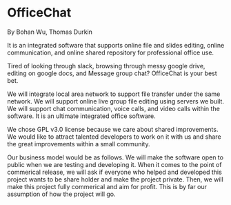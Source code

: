 # OfficeChat

By Bohan Wu, Thomas Durkin

It is an integrated software that supports online file and slides editing, online communication, and online shared repository for professional office use. 

Tired of looking through slack, browsing through messy google drive, editing on google docs, and Message group chat? OfficeChat is your best bet.

We will integrate local area network to support file transfer under the same network. We will support online live group file editing using servers we built. We will support chat communication, voice calls, and video calls within the software. It is an ultimate integrated office software.

We chose GPL v3.0 license because we care about shared improvements. We would like to attract talented developers to work on it with us and share the great improvements within a small community. 

Our business model would be as follows. We will make the software open to public when we are testing and developing it. When it comes to the point of commerical release, we will ask if everyone who helped and developed this project wants to be share holder and make the project private. Then, we will make this project fully commerical and aim for profit. This is by far our assumption of how the project will go.
